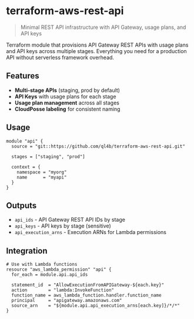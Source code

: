 # terraform-aws-rest-api

> Minimal REST API infrastructure with API Gateway, usage plans, and API keys

Terraform module that provisions API Gateway REST APIs with usage plans and API keys across multiple stages. Everything you need for a production API without serverless framework overhead.

## Features

- **Multi-stage APIs** (staging, prod by default)
- **API Keys** with usage plans for each stage
- **Usage plan management** across all stages
- **CloudPosse labeling** for consistent naming

## Usage

```hcl
module "api" {
  source = "git::https://github.com/ql4b/terraform-aws-rest-api.git"
  
  stages = ["staging", "prod"]
  
  context = {
    namespace = "myorg"
    name      = "myapi"
  }
}
```

## Outputs

- `api_ids` - API Gateway REST API IDs by stage
- `api_keys` - API keys by stage (sensitive)
- `api_execution_arns` - Execution ARNs for Lambda permissions

## Integration

```hcl
# Use with Lambda functions
resource "aws_lambda_permission" "api" {
  for_each = module.api.api_ids
  
  statement_id  = "AllowExecutionFromAPIGateway-${each.key}"
  action        = "lambda:InvokeFunction"
  function_name = aws_lambda_function.handler.function_name
  principal     = "apigateway.amazonaws.com"
  source_arn    = "${module.api.api_execution_arns[each.key]}/*/*"
}
```